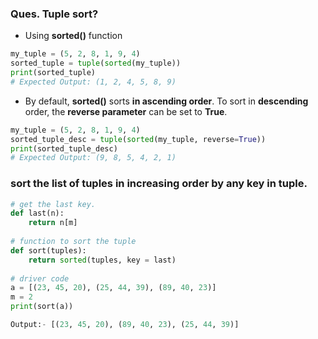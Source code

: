### Ques. Tuple sort?

* Using **sorted()** function
```python
my_tuple = (5, 2, 8, 1, 9, 4)
sorted_tuple = tuple(sorted(my_tuple))
print(sorted_tuple)
# Expected Output: (1, 2, 4, 5, 8, 9)
```

* By default, **sorted()** sorts **in ascending order**. To sort in **descending** order, the **reverse parameter** can be set to **True**.
```python
my_tuple = (5, 2, 8, 1, 9, 4)
sorted_tuple_desc = tuple(sorted(my_tuple, reverse=True))
print(sorted_tuple_desc)
# Expected Output: (9, 8, 5, 4, 2, 1)
```

### sort the list of tuples in increasing order by any key in tuple.
```python
# get the last key.
def last(n):
    return n[m]  
  
# function to sort the tuple   
def sort(tuples):
    return sorted(tuples, key = last)
  
# driver code  
a = [(23, 45, 20), (25, 44, 39), (89, 40, 23)]
m = 2
print(sort(a))

Output:- [(23, 45, 20), (89, 40, 23), (25, 44, 39)]
```